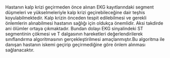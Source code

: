 # 



Hastanın kalp krizi geçirmeden önce alınan EKG kayıtlarındaki segment 
düşmeleri ve yükselmeleriyle kalp krizi geçirebileceğine dair teşhis 
koyulabilmektedir. Kalp krizin önceden tespit edilebilmesi ve gerekli önlemlerin 
alınabilmesi hastanın sağlığı için oldukça önemlidir. Aksi takdirde ani ölümler 
ortaya çıkmaktadır. Bundan dolayı EKG sinyalindeki ST segmentinin çökmesi 
ve T dalgasının hareketleri değerlendirilerek sınıflandırma algoritmasının 
gerçekleştirilmesi amaçlanmıştır.Bu algoritma ile danışan hastanın iskemi 
geçirip geçirmediğine göre önlem alınması sağlanacaktır.

